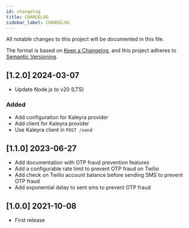 ```yaml
---
id: changelog
title: CHANGELOG
sidebar_label: CHANGELOG
---
```


<!--
WARNING: this file was automatically generated by Mia-Platform Doc Aggregator.
DO NOT MODIFY IT BY HAND.
Instead, modify the source file and run the aggregator to regenerate this file.
-->

All notable changes to this project will be documented in this file.

The format is based on [Keep a Changelog](https://keepachangelog.com/en/1.0.0/),
and this project adheres to [Semantic Versioning](https://semver.org/spec/v2.0.0.html).

## [1.2.0] 2024-03-07

- Update Node.js to v20 (LTS)

### Added

- Add configuration for Kaleyra provider
- Add client for Kaleyra provider
- Use Kaleyra client in `POST /send`

## [1.1.0] 2023-06-27

- Add documentation with OTP fraud prevention features
- Add a configurable rate limit to prevent OTP fraud on Twilio
- Add check on Twilio account balance before sending SMS to prevent OTP fraud
- Add exponential delay to sent sms to prevent OTP fraud

## [1.0.0] 2021-10-08

- First release
